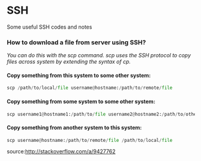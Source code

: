# SSH

Some useful SSH codes and notes

### How to download a file from server using SSH?
*You can do this with the scp command. scp uses the SSH protocol to copy files across system by extending the syntax of cp.*

#### Copy something from this system to some other system:
```python
scp /path/to/local/file username@hostname:/path/to/remote/file  
```        

#### Copy something from some system to some other system:
```python
scp username1@hostname1:/path/to/file username2@hostname2:/path/to/other/file   
``` 

#### Copy something from another system to this system:
```python
scp username@hostname:/path/to/remote/file /path/to/local/file
``` 

source:http://stackoverflow.com/a/9427762
